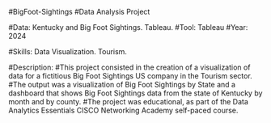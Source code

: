 #BigFoot-Sightings
#Data Analysis Project

#Data: Kentucky and Big Foot Sightings. Tableau.
#Tool: Tableau
#Year: 2024

#Skills:
Data Visualization. Tourism.

#Description:
#This project consisted in the creation of a visualization of data for a fictitious Big Foot Sightings US company in the Tourism sector.
#The output was a visualization of Big Foot Sightings by State and a dashboard that shows Big Foot Sightings data from the state of Kentucky by month and by county. 
#The project was educational, as part of the Data Analytics Essentials CISCO Networking Academy self-paced course.
